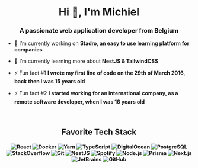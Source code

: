 <h1 align="center">Hi 👋, I'm Michiel</h1>
<h3 align="center">A passionate web application developer from Belgium</h3>

- 🔭 I’m currently working on **Stadro, an easy to use learning platform for companies**

- 🌱 I’m currently learning more about **NestJS & TailwindCSS**

- ⚡ Fun fact #1 **I wrote my first line of code on the 29th of March 2016, back then I was 15 years old**

- ⚡ Fun fact #2 **I started working for an international company, as a remote software developer, when I was 16 years old**
<br>
<h2 align="center">Favorite Tech Stack</h3>
<h4 align="center">
  <p align="center">
    <img alt="React" src="https://img.shields.io/badge/-React-45b8d8?style=for-the-badge&logo=react&logoColor=white" />
    <img alt="Docker" src="https://img.shields.io/badge/-Docker-46a2f1?style=for-the-badge&logo=docker&logoColor=white" />
    <img alt="Yarn" src="https://img.shields.io/badge/-Yarn-2188b6?style=for-the-badge&logo=yarn&logoColor=white" />    
    <img alt="TypeScript" src="https://img.shields.io/badge/-TypeScript-007ACC?style=for-the-badge&logo=typescript&logoColor=white" />
    <img alt="DigitalOcean" src="https://img.shields.io/badge/-DigitalOcean-0080FF?style=for-the-badge&logo=digitalocean&logoColor=white" />
<!--     <img alt="CSS" src="https://img.shields.io/badge/-CSS-0069FF?style=for-the-badge&logo=css3&logoColor=white" /> -->
    <img alt="PostgreSQL" = src="https://img.shields.io/badge/-PostgreSQL-0064a5?style=for-the-badge&logo=postgresql&logoColor=white" />
    <img alt="StackOverflow" src="https://img.shields.io/badge/-StackOverflow_%F0%9F%98%89-f48024?style=for-the-badge&logo=stackoverflow&logoColor=white" />
    <img alt="Git" src="https://img.shields.io/badge/-Git-F05032?style=for-the-badge&logo=git&logoColor=white" />
<!--     <img alt="HTML5" src="https://img.shields.io/badge/-HTML5-E34F26?style=for-the-badge&logo=html5&logoColor=white" /> -->
    <img alt="NestJS" src="https://img.shields.io/badge/-NestJS-ea2845?style=for-the-badge&logo=nestjs&logoColor=white" />
    <img alt="Spotify" src="https://img.shields.io/badge/-Spotify-1DB954?style=for-the-badge&logo=spotify&logoColor=white" />
    <img alt="Node.js" src="https://img.shields.io/badge/-Node.js-43853d?style=for-the-badge&logo=node.js&logoColor=white" />
    <img alt="Prisma" src="https://img.shields.io/badge/-Prisma-2d3748?style=for-the-badge&logo=prisma&logoColor=white" />
    <img alt="Next.js" src="https://img.shields.io/badge/-Next.js-000000?style=for-the-badge&logo=vercel&logoColor=white" />
    <img alt="JetBrains" src="https://img.shields.io/badge/-JetBrains-000000?style=for-the-badge&logo=jetbrains&logoColor=white" />
    <img alt="GitHub" src="https://img.shields.io/badge/-GitHub-000000?style=for-the-badge&logo=github&logoColor=white" />
  </p>
</h4>
<br />
